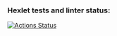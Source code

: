 ### Hexlet tests and linter status:
[![Actions Status](https://github.com/reymezis/frontend-project-lvl3/workflows/hexlet-check/badge.svg)](https://github.com/reymezis/frontend-project-lvl3/actions)